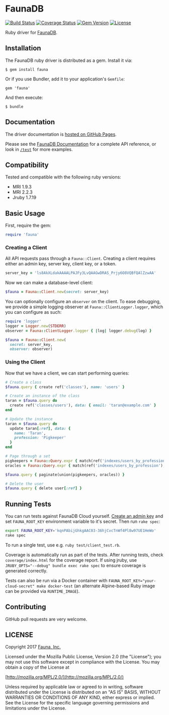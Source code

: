 # FaunaDB

[![Build Status](https://img.shields.io/travis/fauna/faunadb-ruby/master.svg?maxAge=21600)](https://travis-ci.org/fauna/faunadb-ruby)
[![Coverage Status](https://img.shields.io/codecov/c/github/fauna/faunadb-ruby/master.svg?maxAge=21600)](https://codecov.io/gh/fauna/faunadb-ruby/branch/master)
[![Gem Version](https://img.shields.io/gem/v/fauna.svg?maxAge=21600)](https://rubygems.org/gems/fauna)
[![License](https://img.shields.io/badge/license-MPL_2.0-blue.svg?maxAge=2592000)](https://raw.githubusercontent.com/fauna/faunadb-ruby/master/LICENSE)

Ruby driver for [FaunaDB](https://fauna.com).

## Installation

The FaunaDB ruby driver is distributed as a gem. Install it via:

    $ gem install fauna

Or if you use Bundler, add it to your application's `Gemfile`:

    gem 'fauna'

And then execute:

    $ bundle

## Documentation

The driver documentation is [hosted on GitHub Pages](https://fauna.github.io/faunadb-ruby/).

Please see the [FaunaDB Documentation](https://fauna.com/documentation) for
a complete API reference, or look in
[`/test`](https://github.com/fauna/faunadb-ruby/tree/master/test) for more
examples.

## Compatibility

Tested and compatible with the following ruby versions:

* MRI 1.9.3
* MRI 2.2.3
* Jruby 1.7.19

## Basic Usage

First, require the gem:

```ruby
require 'fauna'
```

### Creating a Client

All API requests pass through a `Fauna::Client`. Creating a client
requires either an admin key, server key, client key, or a token.

```ruby
server_key = 'ls8AkXLdakAAAALPAJFy3LvQAAGwDRAS_Prjy6O8VQBfQAlZzwAA'
```

Now we can make a database-level client:

```ruby
$fauna = Fauna::Client.new(secret: server_key)
```

You can optionally configure an `observer` on the client. To ease
debugging, we provide a simple logging observer at
`Fauna::ClientLogger.logger`, which you can configure as such:

```ruby
require 'logger'
logger = Logger.new(STDERR)
observer = Fauna::ClientLogger.logger { |log| logger.debug(log) }

$fauna = Fauna::Client.new(
  secret: server_key,
  observer: observer)
```

### Using the Client

Now that we have a client, we can start performing queries:

```ruby
# Create a class
$fauna.query { create ref('classes'), name: 'users' }

# Create an instance of the class
taran = $fauna.query do
  create ref('classes/users'), data: { email: 'taran@example.com' }
end

# Update the instance
taran = $fauna.query do
  update taran[:ref], data: {
    name: 'Taran',
    profession: 'Pigkeeper'
  }
end

# Page through a set
pigkeepers = Fauna::Query.expr { match(ref('indexes/users_by_profession'), 'Pigkeeper') }
oracles = Fauna::Query.expr { match(ref('indexes/users_by_profession'), 'Oracle') }

$fauna.query { paginate(union(pigkeepers, oracles)) }

# Delete the user
$fauna.query { delete user[:ref] }
```

## Running Tests

You can run tests against FaunaDB Cloud yourself.
[Create an admin key](https://fauna.com/account/keys) and set
`FAUNA_ROOT_KEY` environment variable to it's secret. Then run `rake spec`:

```bash
export FAUNA_ROOT_KEY='kqnPAbijGhkgAAC03-36hjCvcTnWf4Pl8w97UE1HeWo'
rake spec
```

To run a single test, use e.g. `ruby test/client_test.rb`.

Coverage is automatically run as part of the tests. After running tests, check
`coverage/index.html` for the coverage report. If using jruby, use
`JRUBY_OPTS="--debug" bundle exec rake spec` to ensure coverage is generated
correctly.

Tests can also be run via a Docker container with
`FAUNA_ROOT_KEY="your-cloud-secret" make docker-test` (an alternate
Alpine-based Ruby image can be provided via `RUNTIME_IMAGE`).

## Contributing

GitHub pull requests are very welcome.

## LICENSE

Copyright 2017 [Fauna, Inc.](https://fauna.com/)

Licensed under the Mozilla Public License, Version 2.0 (the
"License"); you may not use this software except in compliance with
the License. You may obtain a copy of the License at

[http://mozilla.org/MPL/2.0/](http://mozilla.org/MPL/2.0/)

Unless required by applicable law or agreed to in writing, software
distributed under the License is distributed on an "AS IS" BASIS,
WITHOUT WARRANTIES OR CONDITIONS OF ANY KIND, either express or
implied. See the License for the specific language governing
permissions and limitations under the License.
